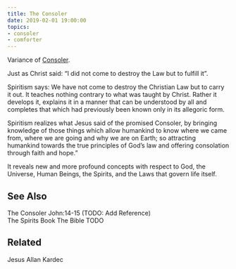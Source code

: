 ```yaml
---
title: The Consoler
date: 2019-02-01 19:00:00
topics:
- consoler
- comforter
---
```


Variance of [Consoler](../consoler).

Just as Christ said: “I did not come to destroy the Law but to fulfill it”.

Spiritism says: We have not come to destroy the Christian Law but to carry it out. It teaches nothing contrary 
to what was taught by Christ. Rather it develops it, explains it in a manner that can be understood by all and 
completes that which had previously been known only in its allegoric form.

Spiritism realizes what Jesus said of the promised Consoler, by bringing knowledge of those things which allow 
humankind to know where we came from, where we are going and why we are on Earth; so attracting humankind towards 
the true principles of God’s law and offering consolation through faith and hope.”

It reveals new and more profound concepts with respect to God, the Universe, Human Beings, the Spirits, and the Laws that govern life itself.

## See Also 
The Consoler
John:14-15 (TODO: Add Reference)  
The Spirits Book
The Bible
TODO

## Related
Jesus
Allan Kardec

